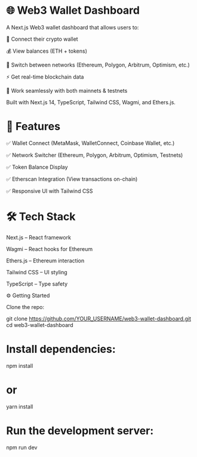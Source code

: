 # 🌐 Web3 Wallet Dashboard

A Next.js Web3 wallet dashboard that allows users to:

🔗 Connect their crypto wallet

💰 View balances (ETH + tokens)

🌉 Switch between networks (Ethereum, Polygon, Arbitrum, Optimism, etc.)

⚡ Get real-time blockchain data

🧪 Work seamlessly with both mainnets & testnets

Built with Next.js 14, TypeScript, Tailwind CSS, Wagmi, and Ethers.js.

# 🚀 Features

✅ Wallet Connect (MetaMask, WalletConnect, Coinbase Wallet, etc.)

✅ Network Switcher (Ethereum, Polygon, Arbitrum, Optimism, Testnets)

✅ Token Balance Display

✅ Etherscan Integration (View transactions on-chain)

✅ Responsive UI with Tailwind CSS

# 🛠️ Tech Stack

Next.js
 – React framework

Wagmi
 – React hooks for Ethereum

Ethers.js
 – Ethereum interaction

Tailwind CSS
 – UI styling

TypeScript
 – Type safety

⚙️ Getting Started

Clone the repo:

git clone https://github.com/YOUR_USERNAME/web3-wallet-dashboard.git
cd web3-wallet-dashboard


# Install dependencies:

npm install
# or
yarn install


# Run the development server:

npm run dev